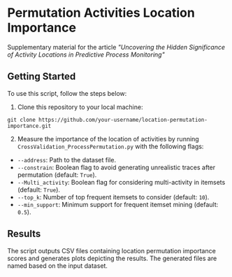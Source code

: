 # Permutation Activities Location Importance

Supplementary material for the article *"Uncovering the Hidden Significance of Activity Locations in Predictive Process Monitoring"*

## Getting Started

To use this script, follow the steps below:

1. Clone this repository to your local machine:

```git clone https://github.com/your-username/location-permutation-importance.git```

2. Measure the importance of the location of activities by running ```CrossValidation_ProcessPermutation.py``` with the following flags:

- `--address`: Path to the dataset file.
- `--constrain`: Boolean flag to avoid generating unrealistic traces after permutation (default: `True`).
- `--Multi_activity`: Boolean flag for considering multi-activity in itemsets (default: `True`).
- `--top_k`: Number of top frequent itemsets to consider (default: `10`).
- `--min_support`: Minimum support for frequent itemset mining (default: `0.5`).

## Results

The script outputs CSV files containing location permutation importance scores and generates plots depicting the results. The generated files are named based on the input dataset.
